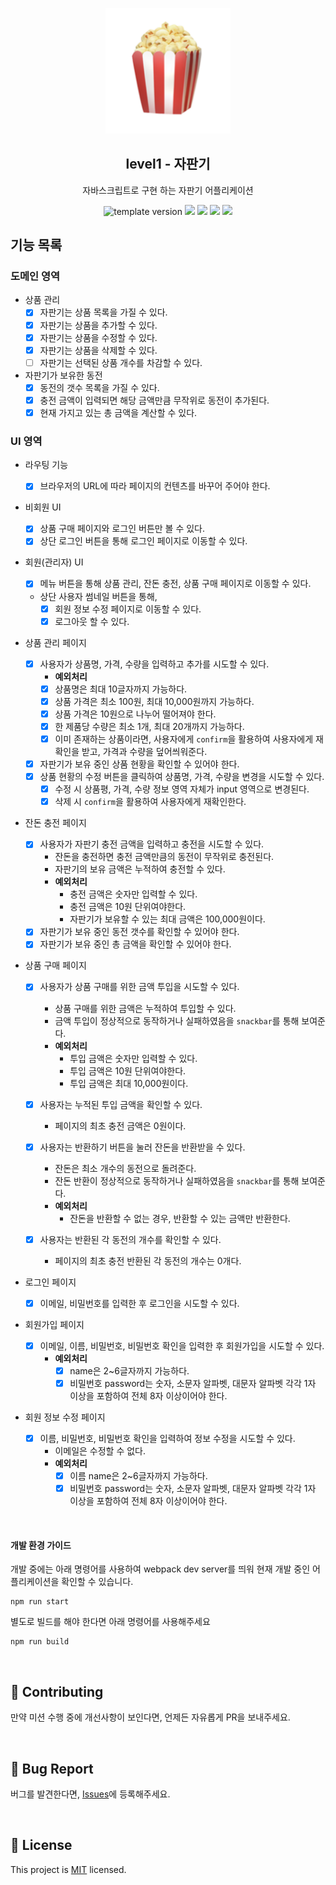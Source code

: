 <p align="middle" >
  <img width="200px;" src="./images/popcorn.png"/>
</p>
<h2 align="middle">level1 - 자판기</h2>
<p align="middle">자바스크립트로 구현 하는 자판기 어플리케이션</p>
<p align="middle">
  <img src="https://img.shields.io/badge/version-1.0.0-blue?style=flat-square" alt="template version"/>
  <img src="https://img.shields.io/badge/language-html-red.svg?style=flat-square"/>
  <img src="https://img.shields.io/badge/language-css-blue.svg?style=flat-square"/>
  <img src="https://img.shields.io/badge/language-js-yellow.svg?style=flat-square"/>
  <img src="https://img.shields.io/badge/license-MIT-brightgreen.svg?style=flat-square"/>
</p>

## 기능 목록

### 도메인 영역

- 상품 관리
  - [x] 자판기는 상품 목록을 가질 수 있다.
  - [x] 자판기는 상품을 추가할 수 있다.
  - [x] 자판기는 상품을 수정할 수 있다.
  - [x] 자판기는 상품을 삭제할 수 있다.
  - [ ] 자판기는 선택된 상품 개수를 차감할 수 있다.
- 자판기가 보유한 동전
  - [x] 동전의 갯수 목록을 가질 수 있다.
  - [x] 충전 금액이 입력되면 해당 금액만큼 무작위로 동전이 추가된다.
  - [x] 현재 가지고 있는 총 금액을 계산할 수 있다.

### UI 영역

- 라우팅 기능

  - [x] 브라우저의 URL에 따라 페이지의 컨텐츠를 바꾸어 주어야 한다.

- 비회원 UI

  - [x] 상품 구매 페이지와 로그인 버튼만 볼 수 있다.
  - [x] 상단 로그인 버튼을 통해 로그인 페이지로 이동할 수 있다.

- 회원(관리자) UI

  - [x] 메뉴 버튼을 통해 상품 관리, 잔돈 충전, 상품 구매 페이지로 이동할 수 있다.
  - 상단 사용자 썸네일 버튼을 통해,
    - [x] 회원 정보 수정 페이지로 이동할 수 있다.
    - [x] 로그아웃 할 수 있다.

- 상품 관리 페이지

  - [x] 사용자가 상품명, 가격, 수량을 입력하고 추가를 시도할 수 있다.
    - **예외처리**
    - [x] 상품명은 최대 10글자까지 가능하다.
    - [x] 상품 가격은 최소 100원, 최대 10,000원까지 가능하다.
    - [x] 상품 가격은 10원으로 나누어 떨어져야 한다.
    - [x] 한 제품당 수량은 최소 1개, 최대 20개까지 가능하다.
    - [x] 이미 존재하는 상품이라면, 사용자에게 `confirm`을 활용하여 사용자에게 재확인을 받고, 가격과 수량을 덮어씌워준다.
  - [x] 자판기가 보유 중인 상품 현황을 확인할 수 있어야 한다.
  - [x] 상품 현황의 수정 버튼을 클릭하여 상품명, 가격, 수량을 변경을 시도할 수 있다.
    - [x] 수정 시 상품평, 가격, 수량 정보 영역 자체가 input 영역으로 변경된다.
    - [x] 삭제 시 `confirm`을 활용하여 사용자에게 재확인한다.

- 잔돈 충전 페이지

  - [x] 사용자가 자판기 충전 금액을 입력하고 충전을 시도할 수 있다.
    - 잔돈을 충전하면 충전 금액만큼의 동전이 무작위로 충전된다.
    - 자판기의 보유 금액은 누적하여 충전할 수 있다.
    - **예외처리**
      - 충전 금액은 숫자만 입력할 수 있다.
      - 충전 금액은 10원 단위여야한다.
      - 자판기가 보유할 수 있는 최대 금액은 100,000원이다.
  - [x] 자판기가 보유 중인 동전 갯수를 확인할 수 있어야 한다.
  - [x] 자판기가 보유 중인 총 금액을 확인할 수 있어야 한다.

- 상품 구매 페이지

  - [x] 사용자가 상품 구매를 위한 금액 투입을 시도할 수 있다.
    - 상품 구매를 위한 금액은 누적하여 투입할 수 있다.
    - 금액 투입이 정상적으로 동작하거나 실패하였음을 `snackbar`를 통해 보여준다.
    - **예외처리**
      - 투입 금액은 숫자만 입력할 수 있다.
      - 투입 금액은 10원 단위여야한다.
      - 투입 금액은 최대 10,000원이다.
  - [x] 사용자는 누적된 투입 금액을 확인할 수 있다.

    - 페이지의 최초 충전 금액은 0원이다.

  - [x] 사용자는 반환하기 버튼을 눌러 잔돈을 반환받을 수 있다.
    - 잔돈은 최소 개수의 동전으로 돌려준다.
    - 잔돈 반환이 정상적으로 동작하거나 실패하였음을 `snackbar`를 통해 보여준다.
    - **예외처리**
      - 잔돈을 반환할 수 없는 경우, 반환할 수 있는 금액만 반환한다.
  - [x] 사용자는 반환된 각 동전의 개수를 확인할 수 있다.
    - 페이지의 최초 충전 반환된 각 동전의 개수는 0개다.

- 로그인 페이지

  - [x] 이메일, 비밀번호를 입력한 후 로그인을 시도할 수 있다.

- 회원가입 페이지

  - [x] 이메일, 이름, 비밀번호, 비밀번호 확인을 입력한 후 회원가입을 시도할 수 있다.
    - **예외처리**
      - [x] name은 2~6글자까지 가능하다.
      - [x] 비밀번호 password는 숫자, 소문자 알파벳, 대문자 알파벳 각각 1자 이상을 포함하여 전체 8자 이상이어야 한다.

- 회원 정보 수정 페이지
  - [x] 이름, 비밀번호, 비밀번호 확인을 입력하여 정보 수정을 시도할 수 있다.
    - 이메일은 수정할 수 없다.
    - **예외처리**
      - [x] 이름 name은 2~6글자까지 가능하다.
      - [x] 비밀번호 password는 숫자, 소문자 알파벳, 대문자 알파벳 각각 1자 이상을 포함하여 전체 8자 이상이어야 한다.

<br >

#### 개발 환경 가이드

개발 중에는 아래 명령어를 사용하여 webpack dev server를 띄워 현재 개발 중인 어플리케이션을 확인할 수 있습니다.

```
npm run start
```

별도로 빌드를 해야 한다면 아래 명령어를 사용해주세요

```
npm run build
```

<br>

## 👏 Contributing

만약 미션 수행 중에 개선사항이 보인다면, 언제든 자유롭게 PR을 보내주세요.

<br>

## 🐞 Bug Report

버그를 발견한다면, [Issues](https://github.com/woowacourse/javascript-vendingmachine/issues)에 등록해주세요.

<br>

## 📝 License

This project is [MIT](https://github.com/woowacourse/javascript-vendingmachine/blob/main/LICENSE) licensed.
